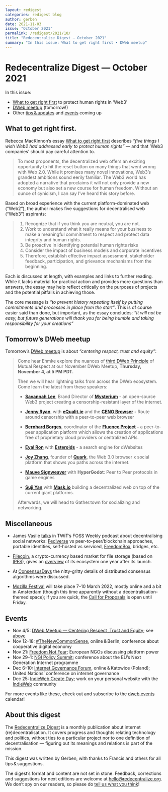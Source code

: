 ```yaml
---
layout: redigest
categories: redigest blog
author: gerben
date: 2021-11-03
issue: "October 2021"
permalink: /redigest/2021/10/
title: "Redecentralize Digest — October 2021"
summary: "In this issue: What to get right first • DWeb meetup"
---
```



Redecentralize Digest — October 2021
======================================

In this issue:
- [What to get right first](#what-to-get-right-first) to protect human rights in ‘Web3’
- [DWeb meetup](#tomorrows-dweb-meetup) (tomorrow!)
- Other [tips & updates](#miscellaneous) and [events](#events) coming up


## What to get right first.

Rebecca MacKinnon’s essay [What to get right first][] describes *“five things I wish Web2 had addressed early to protect human rights”* — and that ‘Web3 companies’ should pay careful attention to.

> To most proponents, the decentralized web offers an exciting opportunity to hit the reset button on many things that went wrong with Web 2.0. While it promises many novel innovations, Web3’s grandest ambitions sound eerily familiar. The Web3 world has adopted a narrative that proclaims it will not only provide a new economy but also set a new course for human freedom. Without an ounce of cynicism, I can say I’ve heard this story before. 

Based on broad experience with the current platform-dominated web (“Web2”), the author makes five suggestions for decentralised web (“Web3”) aspirants:

> 1. Recognize that if you think you are neutral, you are not.
> 2. Work to understand what it really means for your business to make a meaningful commitment to respect and protect data integrity and human rights.
> 3. Be proactive in identifying potential human rights risks
> 4. Consider the impact of business models and corporate incentives
> 5. Therefore, establish effective impact assessment, stakeholder feedback, participation, and grievance mechanisms from the beginning.

Each is discussed at length, with examples and links to further reading. While it lacks material for practical action and provides more questions than answers, the essay may help reflect critically on the purposes of projects and the potential pitfalls in achieving those.

The core message is *“to prevent history repeating itself by putting commitments and processes in place from the start”*. This is of course easier said than done, but important, as the essay concludes: *“It will not be easy, but future generations will thank you for being humble and taking responsibility for your creations”*

[What to get right first]: https://www.starlinglab.org/what-to-get-right-first/


## Tomorrow’s DWeb meetup

Tomorrow’s [DWeb meetup][] is about *“centering respect, trust and equity”*:

> Come hear Ehmke explore the nuances of [third DWeb Principle](https://getdweb.net/principles) of Mutual Respect at our November DWeb Meetup, **Thursday, November 4, at 5 PM PDT.**
> 
> Then we will hear lightning talks from across the DWeb ecosystem. Come learn the latest from these speakers:
> 
> * [**Savannah Lee**](https://www.linkedin.com/in/savannahlee/), Brand Director of [**Mysterium**](https://mysterium.network/) - an open-source Web3 project creating a censorship-resistant layer of the internet.
> 
> * [**Jenny Ryan**](https://twitter.com/tunabananas), with [**eQualit.ie**](https://equalit.ie/) and the [**CENO Browser**](https://censorship.no/en/index.html) **-** Route around censorship with a peer-to-peer web browser
> 
> * [**Bernhard Borges**](https://www.bborges.com/), coordinator of the [**Fluence Project**](https://fluence.network/) **-** a peer-to-peer application platform which allows the creation of applications free of proprietary cloud providers or centralized APIs.
> 
> * [**Eyal Ron**](https://twitter.com/neiman30) with [**Esteroids**](https://esteroids.eth.limo/#/) - a search engine for dWebsites
> 
> *   [**Joy Zhang**](https://www.f6s.com/joyzhang3), founder of [**Quark**](https://www.youtube.com/watch?v=3MfMfVA-6M8), the Web 3.0 browser x social platform that shows you paths across the internet.
> 
> * [**Mauve Signweaver**](https://twitter.com/RangerMauve) with **HyperGodot**: Peer to Peer protocols in game engines
> 
> * [**Suji Yan**](https://twitter.com/suji_yan) with [**Mask.io**](https://mask.io/) building a decentralized web on top of the current giant platforms.
> 
> Afterwards, we will head to Gather.town for socializing and networking.

[DWeb meetup]: https://www.eventbrite.com/e/dweb-meetup-nov-2021-centering-respect-trust-and-equity-in-the-dweb-tickets-199517731907


## Miscellaneous

- James Vasile [talks][] in TWiT’s FOSS Weekly podcast about decentralising social networks: [Fediverse][] vs peer-to-peer/blockchain approaches, portable identities, self-hosted vs serviced, [FreedomBox][], bridges, etc.

[talks]: https://twit.tv/shows/floss-weekly/episodes/650
[Fediverse]: https://en.wikipedia.org/wiki/Fediverse "The Fediverse is the social network consisting of independently hosted community servers (‘instances’), that interact using (primarily) the ActivityPub protocol"
[FreedomBox]: https://freedombox.org


- [Filecoin][], a crypto-currency based market for file storage (based on [IPFS][]), gives an [overview][] of its ecosystem one year after its launch.

[Filecoin]: https://filecoin.io/
[IPFS]: https://ipfs.io/
[overview]: https://filecoin.io/blog/posts/filecoin-orbit-filecoin-year-one-in-review/


- At [ConsensusDays][] the nitty-gritty details of distributed consensus algorithms were discussed.

[ConsensusDays]: https://research.protocol.ai/sites/consensusday21/programme/


- [Mozilla Festival][] will take place 7–10 March 2022, mostly online and a bit in Amsterdam (though this time apparently without a decentralisation-themed space); if you are quick, the [Call for Proposals][] is open until Friday.

[Mozilla Festival]: https://www.mozillafestival.org/
[Call for Proposals]: https://foundation.mozilla.org/en/blog/now-available-mozfest-2022-cfp-support/
[apparently]: https://foundation.mozilla.org/en/blog/heading-towards-mozfest-2022/


## Events

- Nov 4/5: [DWeb Meetup — Centering Respect, Trust and Equity](https://www.eventbrite.com/e/dweb-meetup-nov-2021-centering-respect-trust-and-equity-in-the-dweb-tickets-199517731907); see [above](#tomorrows-dweb-meetup)
- Nov 12–18: [#TheNewCommonSense](https://platform.coop/events/conference2021/), online & Berlin; conference about cooperative digital economy
- Nov 21: [Freedom Not Fear](https://www.freedomnotfear.org/2021/freedom-not-fear-21-nov-2021-registration-is-open); European NGOs discussing platform power
- Nov 29–1: [NGI Policy Summit](https://summit.ngi.eu/); conference about the EU’s Next Generation Internet programme
- Dec 6–10: [Internet Governance Forum](https://www.intgovforum.org/en/content/igf-2021), online & Katowice (Poland); United Nations’ conference on internet governance
- Dec 25: [IndieWeb Create Day](https://events.indieweb.org/2021/12/indieweb-create-day-vfsXwP8OTgkK); work on your personal website with the [IndieWeb](https://indieweb.org/) community


For more events like these, check out and subscribe to the [dweb.events][] calendar!

[dweb.events]: https://dweb.events


## About this digest

The [Redecentralize Digest](https://redecentralize.org/redigest/) is a monthly publication about internet (re)decentralisation. It covers progress and thoughts relating technology and politics, without ties to a particular project nor to one definition of decentralisation — figuring out its meanings and relations is part of the mission.

This digest was written by Gerben, with thanks to Francis and others for all tips & suggestions.

The digest’s format and content are not set in stone. Feedback, corrections and suggestions for next editions are welcome at <hello@redecentralize.org>. We don’t spy on our readers, so please do [tell us what you think](mailto:hello@redecentralize.org?subject=ReDigest%20feedback&body=I%20find%20ReDigest%20_____.%20It%20would%20be%20%28even%29%20better%20if%20_____.)!

